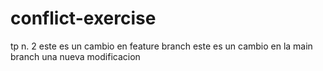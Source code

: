 # conflict-exercise
tp n. 2
este es un cambio en feature branch
este es un cambio en la main branch
una nueva modificacion